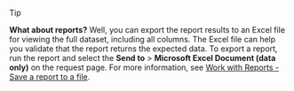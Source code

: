 > [!TIP]
> **What about reports?** Well, you can export the report results to an Excel file for viewing the full dataset, including all columns. The Excel file can help you validate that the report returns the expected data. To export a report, run the report and select the **Send to** > **Microsoft Excel Document (data only)**  on the request page. For more information, see [Work with Reports - Save a report to a file](../ui-work-report.md#saving-a-report-to-a-file).